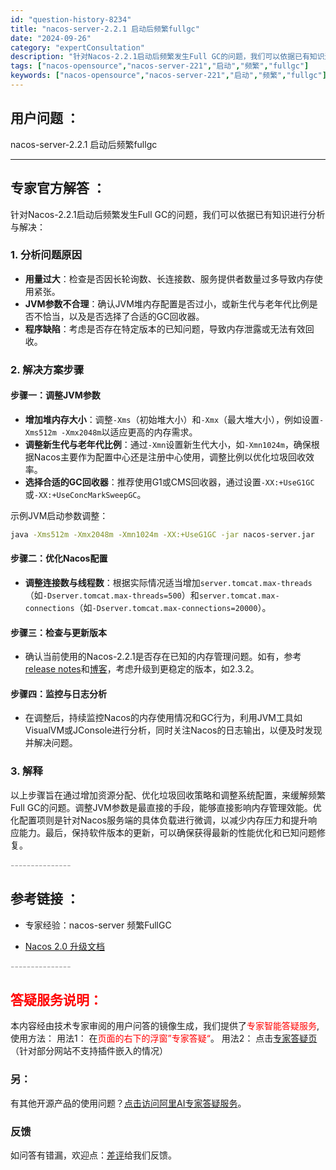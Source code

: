 ```yaml
---
id: "question-history-8234"
title: "nacos-server-2.2.1 启动后频繁fullgc"
date: "2024-09-26"
category: "expertConsultation"
description: "针对Nacos-2.2.1启动后频繁发生Full GC的问题，我们可以依据已有知识进行分析与解决：### 1. 分析问题原因- **用量过大**：检查是否因长轮询数、长连接数、服务提供者数量过多导致内存使用紧张。- **JVM参数不合理**：确认JVM堆内存配置是否过小，或新生代与老年代比例是否不恰"
tags: ["nacos-opensource","nacos-server-221","启动","频繁","fullgc"]
keywords: ["nacos-opensource","nacos-server-221","启动","频繁","fullgc"]
---
```


## 用户问题 ： 
 nacos-server-2.2.1 启动后频繁fullgc  

---------------
## 专家官方解答 ：

针对Nacos-2.2.1启动后频繁发生Full GC的问题，我们可以依据已有知识进行分析与解决：

### 1. 分析问题原因
- **用量过大**：检查是否因长轮询数、长连接数、服务提供者数量过多导致内存使用紧张。
- **JVM参数不合理**：确认JVM堆内存配置是否过小，或新生代与老年代比例是否不恰当，以及是否选择了合适的GC回收器。
- **程序缺陷**：考虑是否存在特定版本的已知问题，导致内存泄露或无法有效回收。

### 2. 解决方案步骤
#### 步骤一：调整JVM参数
- **增加堆内存大小**：调整`-Xms`（初始堆大小）和`-Xmx`（最大堆大小），例如设置`-Xms512m -Xmx2048m`以适应更高的内存需求。
- **调整新生代与老年代比例**：通过`-Xmn`设置新生代大小，如`-Xmn1024m`，确保根据Nacos主要作为配置中心还是注册中心使用，调整比例以优化垃圾回收效率。
- **选择合适的GC回收器**：推荐使用G1或CMS回收器，通过设置`-XX:+UseG1GC`或`-XX:+UseConcMarkSweepGC`。

示例JVM启动参数调整：
```bash
java -Xms512m -Xmx2048m -Xmn1024m -XX:+UseG1GC -jar nacos-server.jar
```

#### 步骤二：优化Nacos配置
- **调整连接数与线程数**：根据实际情况适当增加`server.tomcat.max-threads`（如`-Dserver.tomcat.max-threads=500`）和`server.tomcat.max-connections`（如`-Dserver.tomcat.max-connections=20000`）。

#### 步骤三：检查与更新版本
- 确认当前使用的Nacos-2.2.1是否存在已知的内存管理问题。如有，参考[release notes](https://github.com/alibaba/nacos/releases)和[博客](https://nacos.io/blog/)，考虑升级到更稳定的版本，如2.3.2。

#### 步骤四：监控与日志分析
- 在调整后，持续监控Nacos的内存使用情况和GC行为，利用JVM工具如VisualVM或JConsole进行分析，同时关注Nacos的日志输出，以便及时发现并解决问题。

### 3. 解释
以上步骤旨在通过增加资源分配、优化垃圾回收策略和调整系统配置，来缓解频繁Full GC的问题。调整JVM参数是最直接的手段，能够直接影响内存管理效能。优化配置项则是针对Nacos服务端的具体负载进行微调，以减少内存压力和提升响应能力。最后，保持软件版本的更新，可以确保获得最新的性能优化和已知问题修复。


<font color="#949494">---------------</font> 


## 参考链接 ：

* 专家经验：nacos-server 频繁FullGC 
 
 * [Nacos 2.0 升级文档](https://nacos.io/docs/latest/upgrading/200-upgrading)


 <font color="#949494">---------------</font> 
 


## <font color="#FF0000">答疑服务说明：</font> 

本内容经由技术专家审阅的用户问答的镜像生成，我们提供了<font color="#FF0000">专家智能答疑服务</font>,使用方法：
用法1： 在<font color="#FF0000">页面的右下的浮窗”专家答疑“</font>。
用法2： 点击[专家答疑页](https://answer.opensource.alibaba.com/docs/intro)（针对部分网站不支持插件嵌入的情况）
### 另：


有其他开源产品的使用问题？[点击访问阿里AI专家答疑服务](https://answer.opensource.alibaba.com/docs/intro)。
### 反馈
如问答有错漏，欢迎点：[差评](https://ai.nacos.io/user/feedbackByEnhancerGradePOJOID?enhancerGradePOJOId=13586)给我们反馈。
